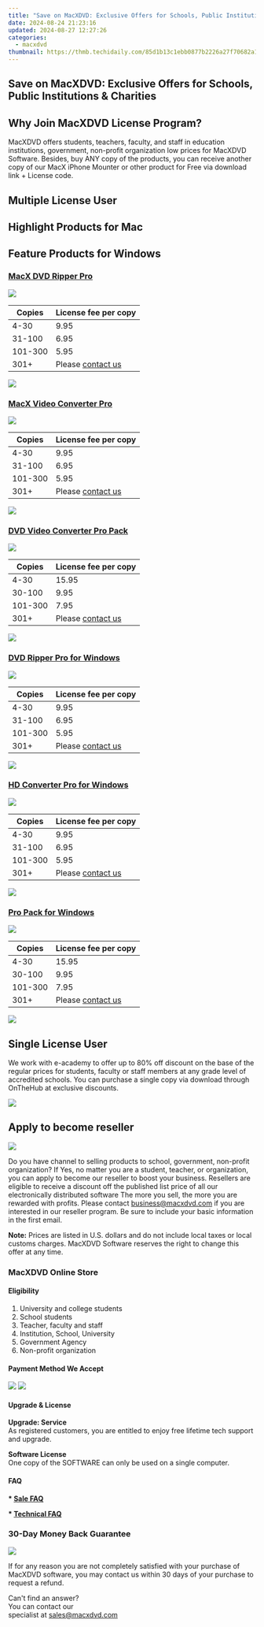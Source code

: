 ```yaml
---
title: "Save on MacXDVD: Exclusive Offers for Schools, Public Institutions & Charities"
date: 2024-08-24 21:23:16
updated: 2024-08-27 12:27:26
categories:
  - macxdvd
thumbnail: https://thmb.techidaily.com/85d1b13c1ebb0877b2226a27f70682a117714d804f026be8d035e08eecc94b3e.jpg
---
```


## Save on MacXDVD: Exclusive Offers for Schools, Public Institutions & Charities

## Why Join MacXDVD License Program?

MacXDVD offers students, teachers, faculty, and staff in education institutions, government, non-profit organization low prices for MacXDVD Software. Besides, buy ANY copy of the products, you can receive another copy of our MacX iPhone Mounter or other product for Free via download link + License code.

## Multiple License User

## Highlight Products for Mac

## Feature Products for Windows

### [MacX DVD Ripper Pro](https://tools.techidaily.com/macxdvd/products/)

![](https://www.macxdvd.com/school/ripper.png)

| Copies  | License fee per copy                                                  |
| ------- | --------------------------------------------------------------------- |
| 4-30    | 9.95                                                                  |
| 31-100  | 6.95                                                                  |
| 101-300 | 5.95                                                                  |
| 301+    | Please [contact us](https://tools.techidaily.com/macxdvd/products/) |

[![](https://www.macxdvd.com/school/buy.png)](https://secure.2checkout.com/order/checkout.php?PRODS=4537763&QTY=1&CART=1)

### [MacX Video Converter Pro](https://tools.techidaily.com/macxdvd/products/)

![](https://www.macxdvd.com/school/converter.png)

| Copies  | License fee per copy                                                  |
| ------- | --------------------------------------------------------------------- |
| 4-30    | 9.95                                                                  |
| 31-100  | 6.95                                                                  |
| 101-300 | 5.95                                                                  |
| 301+    | Please [contact us](https://tools.techidaily.com/macxdvd/products/) |

[![](https://www.macxdvd.com/school/buy.png)](https://secure.2checkout.com/order/checkout.php?PRODS=4541267&QTY=1&CART=1)

### [DVD Video Converter Pro Pack](https://tools.techidaily.com/macxdvd/products/)

![](https://www.macxdvd.com/school/pack.png)

| Copies  | License fee per copy                                                  |
| ------- | --------------------------------------------------------------------- |
| 4-30    | 15.95                                                                 |
| 30-100  | 9.95                                                                  |
| 101-300 | 7.95                                                                  |
| 301+    | Please [contact us](https://tools.techidaily.com/macxdvd/products/) |

[![](https://www.macxdvd.com/school/buy.png)](https://secure.2checkout.com/order/checkout.php?PRODS=4542600&QTY=1&CART=1)

### [DVD Ripper Pro for Windows](https://tools.techidaily.com/macxdvd/products/)

![](https://www.macxdvd.com/school/ripper.png)

| Copies  | License fee per copy                                                  |
| ------- | --------------------------------------------------------------------- |
| 4-30    | 9.95                                                                  |
| 31-100  | 6.95                                                                  |
| 101-300 | 5.95                                                                  |
| 301+    | Please [contact us](https://tools.techidaily.com/macxdvd/products/) |

[![](https://www.macxdvd.com/school/buy.png)](https://estore.macxdvd.com/order/checkout.php?PRODS=4531629&HIDEC=0&ORDERSTYLE=nLWsnpXPnHU=&DESIGN%5FTYPE=2&QTY=1&CART=1)

### [HD Converter Pro for Windows](https://tools.techidaily.com/macxdvd/products/)

![](https://www.macxdvd.com/school/converter.png)

| Copies  | License fee per copy                                                  |
| ------- | --------------------------------------------------------------------- |
| 4-30    | 9.95                                                                  |
| 31-100  | 6.95                                                                  |
| 101-300 | 5.95                                                                  |
| 301+    | Please [contact us](https://tools.techidaily.com/macxdvd/products/) |

[![](https://www.macxdvd.com/school/buy.png)](https://estore.macxdvd.com/order/checkout.php?PRODS=4531630&HIDEC=0&ORDERSTYLE=nLWsnpXPnHU=&DESIGN%5FTYPE=2&QTY=1&CART=1)

### [Pro Pack for Windows](https://tools.techidaily.com/macxdvd/products/)

![](https://www.macxdvd.com/school/pack.png)

| Copies  | License fee per copy                                                  |
| ------- | --------------------------------------------------------------------- |
| 4-30    | 15.95                                                                 |
| 30-100  | 9.95                                                                  |
| 101-300 | 7.95                                                                  |
| 301+    | Please [contact us](https://tools.techidaily.com/macxdvd/products/) |

[![](https://www.macxdvd.com/school/buy.png)](https://secure.2checkout.com/order/checkout.php?PRODS=4542601&QTY=1&CART=1)

## Single License User

We work with e-academy to offer up to 80% off discount on the base of the regular prices for students, faculty or staff members at any grade level of accredited schools. You can purchase a single copy via download through OnTheHub at exclusive discounts.

[![](https://www.macxdvd.com/school/2.jpg)](http://e5.onthehub.com/WebStore/ProductsByMajorVersionList.aspx?cmi%5FmnuMain=59b45b5b-7cc7-e011-ae14-f04da23e67f6&ws=49c547ba-f56d-dd11-bb6c-0030485a6b08&JSEnabled=1&pc=4598c221-b5fe-e111-bd05-f04da23e67f6)

## Apply to become reseller

![](https://www.macxdvd.com/school/pic.jpg) 

Do you have channel to selling products to school, government, non-profit organization? If Yes, no matter you are a student, teacher, or organization, you can apply to become our reseller to boost your business. Resellers are eligible to receive a discount off the published list price of all our electronically distributed software The more you sell, the more you are rewarded with profits. Please contact [business@macxdvd.com](https://tools.techidaily.com/macxdvd/products/) if you are interested in our reseller program. Be sure to include your basic information in the first email.

**Note:** Prices are listed in U.S. dollars and do not include local taxes or local customs charges. MacXDVD Software reserves the right to change this offer at any time.

### MacXDVD Online Store

#### Eligibility

1. University and college students
2. School students
3. Teacher, faculty and staff
4. Institution, School, University
5. Government Agency
6. Non-profit organization

#### Payment Method We Accept

![](https://www.macxdvd.com/school/cards.png) ![](http://images.scanalert.com/meter/secure.2checkout.com/12.gif) 

#### Upgrade & License

**Upgrade: Service**  
As registered customers, you are entitled to enjoy free lifetime tech support and upgrade.

**Software License**  
One copy of the SOFTWARE can only be used on a single computer.

#### FAQ

**\* [Sale FAQ](https://tools.techidaily.com/macxdvd/products/)**

**\* [Technical FAQ](https://tools.techidaily.com/macxdvd/products/)**

### 30-Day Money Back Guarantee

![](https://www.macxdvd.com/school/30d.png)

If for any reason you are not completely satisfied with your purchase of MacXDVD software, you may contact us within 30 days of your purchase to request a refund.

Can't find an answer?   
You can contact our  
 specialist at [sales@macxdvd.com](https://tools.techidaily.com/macxdvd/products/)

<ins class="adsbygoogle"
     style="display:block"
     data-ad-format="autorelaxed"
     data-ad-client="ca-pub-7571918770474297"
     data-ad-slot="1223367746"></ins>



<ins class="adsbygoogle"
     style="display:block"
     data-ad-client="ca-pub-7571918770474297"
     data-ad-slot="8358498916"
     data-ad-format="auto"
     data-full-width-responsive="true"></ins>
